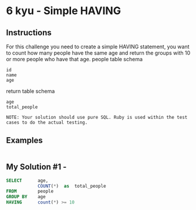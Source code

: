 # 6 kyu - Simple HAVING
## Instructions
For this challenge you need to create a simple HAVING statement, you want to count how many people have the same age and return the groups with 10 or more people who have that age.
people table schema

    id
    name
    age

return table schema

    age
    total_people

    NOTE: Your solution should use pure SQL. Ruby is used within the test cases to do the actual testing.

## Examples
```

```

## My Solution #1 - 
```sql
SELECT      age,
            COUNT(*)  as  total_people
FROM        people
GROUP BY    age
HAVING      count(*) >= 10
```